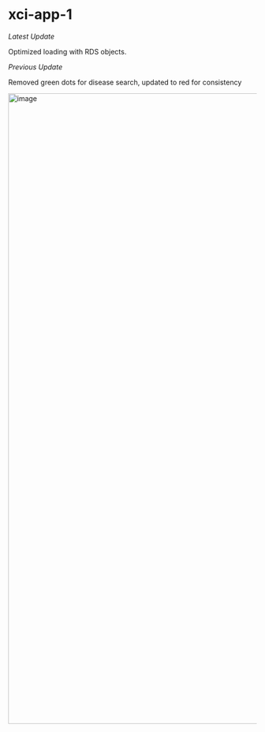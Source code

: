 # xci-app-1

*Latest Update*

Optimized loading with RDS objects.

*Previous Update*

Removed green dots for disease search, updated to red for consistency

<img width="1279" alt="image" src="https://user-images.githubusercontent.com/71516524/114549988-b17bab00-9c2f-11eb-8983-aeda83ac87af.png">
